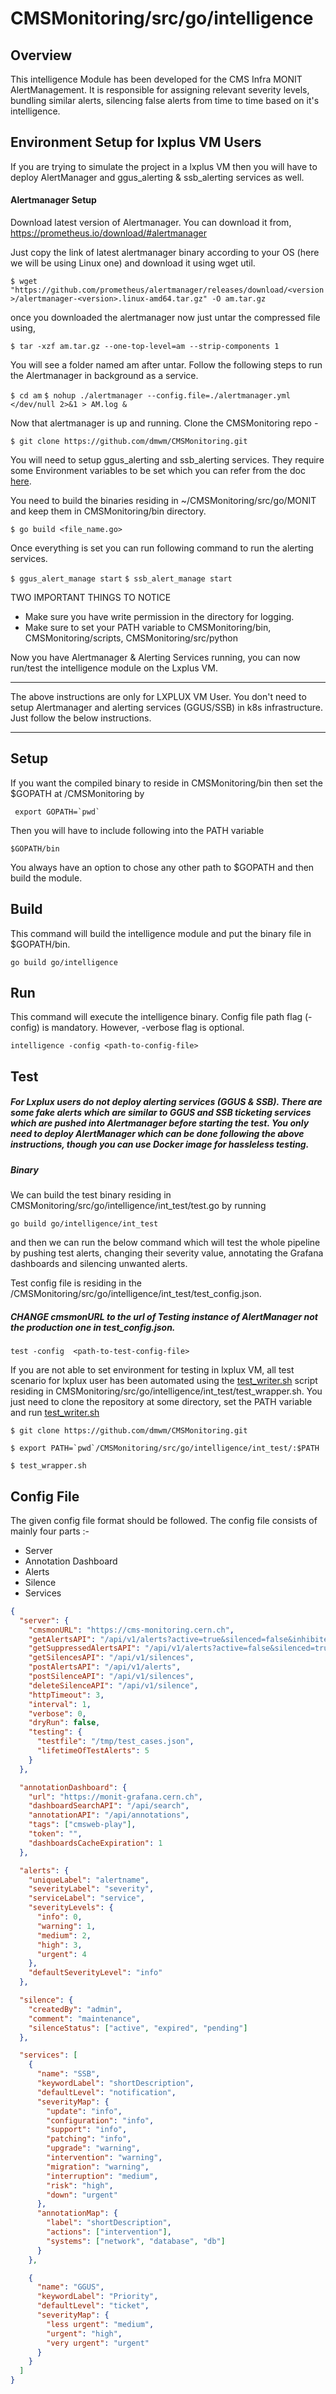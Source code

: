 # CMSMonitoring/src/go/intelligence

## Overview

This intelligence Module has been developed for the CMS Infra MONIT AlertManagement. It is responsible for assigning relevant severity levels, bundling similar alerts, silencing false alerts from time to time based on it's intelligence.

## Environment Setup for lxplus VM Users

If you are trying to simulate the project in a lxplus VM then you will have to deploy AlertManager and ggus_alerting & ssb_alerting services as well.

#### Alertmanager Setup
Download latest version of Alertmanager. You can download it from,
https://prometheus.io/download/#alertmanager

Just copy the link of latest alertmanager binary according to your OS (here we will be using Linux one) and download it using wget util.

```$ wget "https://github.com/prometheus/alertmanager/releases/download/<version>/alertmanager-<version>.linux-amd64.tar.gz" -O am.tar.gz```

once you downloaded the alertmanager now just untar the compressed file using,

```$ tar -xzf am.tar.gz --one-top-level=am --strip-components 1```

You will see a folder named am after untar. Follow the following steps to run the Alertmanager in background as a service.

```$ cd am```
```$ nohup ./alertmanager --config.file=./alertmanager.yml </dev/null 2>&1 > AM.log &```

Now that alertmanager is up and running. Clone the CMSMonitoring repo -

```$ git clone https://github.com/dmwm/CMSMonitoring.git```

You will need to setup ggus_alerting and ssb_alerting services. They require some Environment variables to be set which you can refer from the doc [here](https://github.com/dmwm/CMSMonitoring/blob/master/doc/AlertManagement/README.md).

You need to build the binaries residing in ~/CMSMonitoring/src/go/MONIT and keep them in CMSMonitoring/bin directory.

```$ go build <file_name.go>```

Once everything is set you can run following command to run the alerting services.

```$ ggus_alert_manage start```
```$ ssb_alert_manage start```

TWO IMPORTANT THINGS TO NOTICE
- Make sure you have write permission in the directory for logging.
- Make sure to set your PATH variable to CMSMonitoring/bin, CMSMonitoring/scripts, CMSMonitoring/src/python

Now you have Alertmanager & Alerting Services running, you can now run/test the intelligence module on the Lxplus VM.

---

The above instructions are only for LXPLUX VM User. You don't need to setup Alertmanager and alerting services (GGUS/SSB) in k8s infrastructure. Just follow the below instructions.

---

## Setup

If you want the compiled binary to reside in CMSMonitoring/bin then set the $GOPATH at /CMSMonitoring by

```  export GOPATH=`pwd` ```

Then you will have to include following into the PATH variable 

```$GOPATH/bin```

You always have an option to chose any other path to $GOPATH and then build the module.

## Build

This command will build the intelligence module and put the binary file in $GOPATH/bin.

`go build go/intelligence`

## Run

This command will execute the intelligence binary. Config file path flag (-config) is mandatory. However, -verbose flag is optional.  

`intelligence -config <path-to-config-file>`

## Test

##### For Lxplux users do not deploy alerting services (GGUS & SSB). There are some fake alerts which are similar to GGUS and SSB ticketing services which are pushed into Alertmanager before starting the test. You only need to deploy AlertManager which can be done following the above instructions, though you can use Docker image for hassleless testing.

##### Binary
We can build the test binary residing in CMSMonitoring/src/go/intelligence/int_test/test.go by running

`go build go/intelligence/int_test`

and then we can run the below command which will test the whole pipeline by pushing test alerts, changing their severity value, annotating the Grafana dashboards and silencing unwanted alerts.

Test config file is residing in the /CMSMonitoring/src/go/intelligence/int_test/test_config.json.
##### CHANGE cmsmonURL to the url of Testing instance of AlertManager not the production one in test_config.json.

`test -config  <path-to-test-config-file>`

If you are not able to set environment for testing in lxplux VM, all test scenario for lxplux user has been automated using the [test_writer.sh](https://github.com/dmwm/CMSMonitoring/blob/master/src/go/intelligence/int_test/test_wrapper.sh) script residing in CMSMonitoring/src/go/intelligence/int_test/test_wrapper.sh. You just need to clone the repository at some directory, set the PATH variable and run [test_writer.sh](https://github.com/dmwm/CMSMonitoring/blob/master/src/go/intelligence/int_test/test_wrapper.sh)

```$ git clone https://github.com/dmwm/CMSMonitoring.git```

```$ export PATH=`pwd`/CMSMonitoring/src/go/intelligence/int_test/:$PATH```

```$ test_wrapper.sh``` 



## Config File

The given config file format should be followed. The config file consists of mainly four parts :-

- Server
- Annotation Dashboard
- Alerts
- Silence
- Services

```json
{
  "server": {
    "cmsmonURL": "https://cms-monitoring.cern.ch",
    "getAlertsAPI": "/api/v1/alerts?active=true&silenced=false&inhibited=false&unprocessed=false",
    "getSuppressedAlertsAPI": "/api/v1/alerts?active=false&silenced=true",
    "getSilencesAPI": "/api/v1/silences",
    "postAlertsAPI": "/api/v1/alerts",
    "postSilenceAPI": "/api/v1/silences",
    "deleteSilenceAPI": "/api/v1/silence",
    "httpTimeout": 3,
    "interval": 1,
    "verbose": 0,
    "dryRun": false,
    "testing": {
      "testfile": "/tmp/test_cases.json",
      "lifetimeOfTestAlerts": 5
    }
  },

  "annotationDashboard": {
    "url": "https://monit-grafana.cern.ch",
    "dashboardSearchAPI": "/api/search",
    "annotationAPI": "/api/annotations",
    "tags": ["cmsweb-play"],
    "token": "",
    "dashboardsCacheExpiration": 1
  },

  "alerts": {
    "uniqueLabel": "alertname",
    "severityLabel": "severity",
    "serviceLabel": "service",
    "severityLevels": {
      "info": 0,
      "warning": 1,
      "medium": 2,
      "high": 3,
      "urgent": 4
    },
    "defaultSeverityLevel": "info"
  },

  "silence": {
    "createdBy": "admin",
    "comment": "maintenance",
    "silenceStatus": ["active", "expired", "pending"]
  },

  "services": [
    {
      "name": "SSB",
      "keywordLabel": "shortDescription",
      "defaultLevel": "notification",
      "severityMap": {
        "update": "info",
        "configuration": "info",
        "support": "info",
        "patching": "info",
        "upgrade": "warning",
        "intervention": "warning",
        "migration": "warning",
        "interruption": "medium",
        "risk": "high",
        "down": "urgent"
      },
      "annotationMap": {
        "label": "shortDescription",
        "actions": ["intervention"],
        "systems": ["network", "database", "db"]
      }
    },

    {
      "name": "GGUS",
      "keywordLabel": "Priority",
      "defaultLevel": "ticket",
      "severityMap": {
        "less urgent": "medium",
        "urgent": "high",
        "very urgent": "urgent"
      }
    }
  ]
}
```